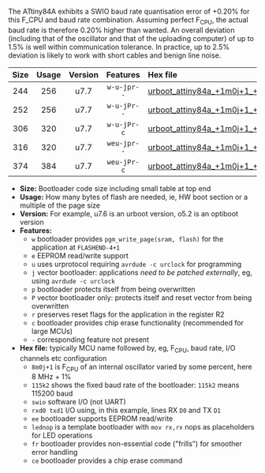 The ATtiny84A exhibits a SWIO baud rate quantisation error of +0.20% for this F_CPU and baud rate combination. Assuming perfect F<sub>CPU</sub>, the actual baud rate is therefore 0.20% higher than wanted. An overall deviation (including that of the oscillator and that of the uploading computer) of up to 1.5% is well within communication tolerance. In practice, up to 2.5% deviation is likely to work with short cables and benign line noise.

|Size|Usage|Version|Features|Hex file|
|:-:|:-:|:-:|:-:|:--|
|244|256|u7.7|`w-u-jpr--`|[urboot_attiny84a_+1m0j+1_+++4k8_swio_rxb0_txb1_lednop.hex](https://raw.githubusercontent.com/stefanrueger/urboot.hex/main/mcus/attiny84a/internal_oscillator/fcpu_+1m0j+1/br_+++4k8/urboot_attiny84a_+1m0j+1_+++4k8_swio_rxb0_txb1_lednop.hex)|
|252|256|u7.7|`w-u-jPr--`|[urboot_attiny84a_+1m0j+1_+++4k8_swio_rxb0_txb1.hex](https://raw.githubusercontent.com/stefanrueger/urboot.hex/main/mcus/attiny84a/internal_oscillator/fcpu_+1m0j+1/br_+++4k8/urboot_attiny84a_+1m0j+1_+++4k8_swio_rxb0_txb1.hex)|
|306|320|u7.7|`w-u-jPr-c`|[urboot_attiny84a_+1m0j+1_+++4k8_swio_rxb0_txb1_lednop_fr_ce.hex](https://raw.githubusercontent.com/stefanrueger/urboot.hex/main/mcus/attiny84a/internal_oscillator/fcpu_+1m0j+1/br_+++4k8/urboot_attiny84a_+1m0j+1_+++4k8_swio_rxb0_txb1_lednop_fr_ce.hex)|
|316|320|u7.7|`weu-jpr--`|[urboot_attiny84a_+1m0j+1_+++4k8_swio_rxb0_txb1_ee_lednop.hex](https://raw.githubusercontent.com/stefanrueger/urboot.hex/main/mcus/attiny84a/internal_oscillator/fcpu_+1m0j+1/br_+++4k8/urboot_attiny84a_+1m0j+1_+++4k8_swio_rxb0_txb1_ee_lednop.hex)|
|374|384|u7.7|`weu-jPr-c`|[urboot_attiny84a_+1m0j+1_+++4k8_swio_rxb0_txb1_ee_lednop_fr_ce.hex](https://raw.githubusercontent.com/stefanrueger/urboot.hex/main/mcus/attiny84a/internal_oscillator/fcpu_+1m0j+1/br_+++4k8/urboot_attiny84a_+1m0j+1_+++4k8_swio_rxb0_txb1_ee_lednop_fr_ce.hex)|

- **Size:** Bootloader code size including small table at top end
- **Usage:** How many bytes of flash are needed, ie, HW boot section or a multiple of the page size
- **Version:** For example, u7.6 is an urboot version, o5.2 is an optiboot version
- **Features:**
  + `w` bootloader provides `pgm_write_page(sram, flash)` for the application at `FLASHEND-4+1`
  + `e` EEPROM read/write support
  + `u` uses urprotocol requiring `avrdude -c urclock` for programming
  + `j` vector bootloader: applications *need to be patched externally*, eg, using `avrdude -c urclock`
  + `p` bootloader protects itself from being overwritten
  + `P` vector bootloader only: protects itself and reset vector from being overwritten
  + `r` preserves reset flags for the application in the register R2
  + `c` bootloader provides chip erase functionality (recommended for large MCUs)
  + `-` corresponding feature not present
- **Hex file:** typically MCU name followed by, eg, F<sub>CPU</sub>, baud rate, I/O channels etc configuration
  + `8m0j+1` is F<sub>CPU</sub> of an internal oscillator varied by some percent, here 8 MHz + 1%
  + `115k2` shows the fixed baud rate of the bootloader: `115k2` means 115200 baud
  + `swio` software I/O (not UART)
  + `rxd0 txd1` I/O using, in this example, lines RX `D0` and TX `D1`
  + `ee` bootloader supports EEPROM read/write
  + `lednop` is a template bootloader with `mov rx,rx` nops as placeholders for LED operations
  + `fr` bootloader provides non-essential code ("frills") for smoother error handling
  + `ce` bootloader provides a chip erase command
